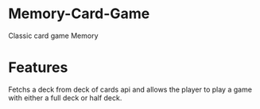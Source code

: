 # Memory-Card-Game

Classic card game Memory

# Features

Fetchs a deck from deck of cards api and allows the player to play a game with either a full deck or half deck.
